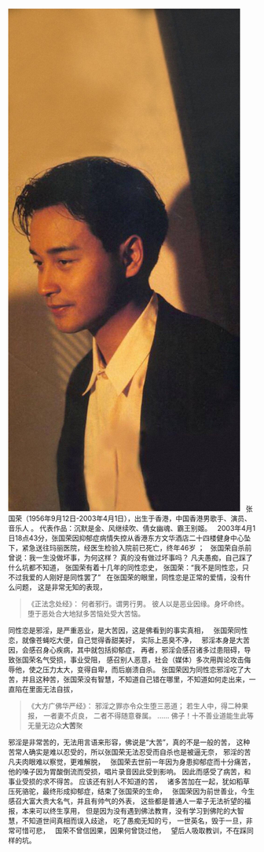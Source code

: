 ![](images/0fbc673a608e4457fbb0914630f973bf.jpeg)
&nbsp;
张国荣（1956年9月12日-2003年4月1日），出生于香港，中国香港男歌手、演员、音乐人 。
代表作品：沉默是金、风继续吹、倩女幽魂、霸王别姬。
&nbsp;
2003年4月1日18点43分，张国荣因抑郁症病情失控从香港东方文华酒店二十四楼健身中心坠下，紧急送往玛丽医院，经医生检验入院前已死亡，终年46岁 ；
&nbsp;
张国荣自杀前曾说：我一生没做坏事，为何这样？
真的没有做过坏事吗？
凡夫愚痴，自己踩了什么坑都不知道，
张国荣有着十几年的同性恋史，
张国荣：“我不是同性恋，只不过我爱的人刚好是同性罢了”
&nbsp;
在张国荣的眼里，同性恋是正常的爱情，没有什么问题，
这是非常无知的表现，
&nbsp;
> 《正法念处经》：
> 何者邪行。谓男行男。
> 彼人以是恶业因缘。身坏命终。
> 堕于恶处合大地狱多苦恼处受大苦恼。

同性恋是邪淫，是严重恶业，是大苦因，这是佛看到的事实真相，
&nbsp;
张国荣同性恋，就像苍蝇吃大便，自己觉得香甜美好，
实际上恶臭不净，
&nbsp;
邪淫本身是大苦因，会感召身心疾病，其中就包括抑郁症，
再者，邪淫会感召诸多过患阻碍，导致张国荣名气受损，事业受阻，
感召别人恶意，社会（媒体）多次用舆论攻击侮辱他，使之压力太大，变得自卑，而后崩溃自杀。
张国荣因为同性恋邪淫吃了大苦，并且这种苦，张国荣没有智慧，不知道自己错在哪里，不知道如何走出来，一直陷在里面无法自拔，

> 《大方广佛华严经》：
> 邪淫之罪亦令众生堕三恶道；
> 若生人中，得二种果报，
> 一者妻不贞良，
> 二者不得随意眷属。
> ......
> 佛子！十不善业道能生此等无量无边众**大苦**聚

邪淫是非常苦的，无法用言语来形容，佛说是“大苦”，真的不是一般的苦，
这种苦常人确实是难以忍受的，所以张国荣无法忍受而自杀也是被逼无奈，
邪淫的苦凡夫肉眼难以察觉，更难解脱，
&nbsp;
张国荣去世前一年因为身患抑郁症而十分痛苦，他的嗓子因为胃酸倒流而受损，唱片录音因此受到影响。
因此而感受了病苦，和事业受损的求不得苦。
应该还有别人不知道的苦，
&nbsp;
诸多苦加在一起，犹如稻草压死骆驼，最终形成抑郁症，结束了张国荣的生命，
&nbsp;
张国荣因为前世善业，今生感召大富大贵大名气，并且有帅气的外表，
这些都是普通人一辈子无法祈望的福报，本来可以终生享用，
但是因为没有遇到佛法教育，没有学习到佛陀的大智慧，不知道世间真相而误入歧途，
吃了愚痴无知的亏，
一世英名，毁于一旦，非常可惜可悲，
&nbsp;
国荣不曾信因果，因果何曾饶过他，
&nbsp;
望后人吸取教训，不在踩同样的坑。




